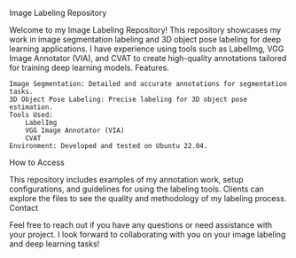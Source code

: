 Image Labeling Repository

Welcome to my Image Labeling Repository! This repository showcases my work in image segmentation labeling and 3D object pose labeling for deep learning applications. I have experience using tools such as LabelImg, VGG Image Annotator (VIA), and CVAT to create high-quality annotations tailored for training deep learning models.
Features.

    Image Segmentation: Detailed and accurate annotations for segmentation tasks.
    3D Object Pose Labeling: Precise labeling for 3D object pose estimation.
    Tools Used:
        LabelImg
        VGG Image Annotator (VIA)
        CVAT
    Environment: Developed and tested on Ubuntu 22.04.

How to Access

This repository includes examples of my annotation work, setup configurations, and guidelines for using the labeling tools. Clients can explore the files to see the quality and methodology of my labeling process.
Contact

Feel free to reach out if you have any questions or need assistance with your project. I look forward to collaborating with you on your image labeling and deep learning tasks!
